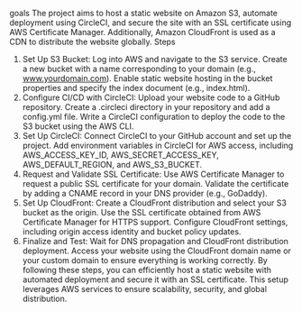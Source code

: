 goals
The project aims to host a static website on Amazon S3, automate deployment using CircleCI, and secure the site with an SSL certificate using AWS Certificate Manager. Additionally, Amazon CloudFront is used as a CDN to distribute the website globally.
Steps
1. Set Up S3 Bucket:
Log into AWS and navigate to the S3 service.
Create a new bucket with a name corresponding to your domain (e.g., www.yourdomain.com).
Enable static website hosting in the bucket properties and specify the index document (e.g., index.html).
2. Configure CI/CD with CircleCI:
Upload your website code to a GitHub repository.
Create a .circleci directory in your repository and add a config.yml file.
Write a CircleCI configuration to deploy the code to the S3 bucket using the AWS CLI.
3. Set Up CircleCI:
Connect CircleCI to your GitHub account and set up the project.
Add environment variables in CircleCI for AWS access, including AWS_ACCESS_KEY_ID, AWS_SECRET_ACCESS_KEY, AWS_DEFAULT_REGION, and AWS_S3_BUCKET.
4. Request and Validate SSL Certificate:
Use AWS Certificate Manager to request a public SSL certificate for your domain.
Validate the certificate by adding a CNAME record in your DNS provider (e.g., GoDaddy).
5. Set Up CloudFront:
Create a CloudFront distribution and select your S3 bucket as the origin.
Use the SSL certificate obtained from AWS Certificate Manager for HTTPS support.
Configure CloudFront settings, including origin access identity and bucket policy updates.
6. Finalize and Test:
Wait for DNS propagation and CloudFront distribution deployment.
Access your website using the CloudFront domain name or your custom domain to ensure everything is working correctly.
By following these steps, you can efficiently host a static website with automated deployment and secure it with an SSL certificate. This setup leverages AWS services to ensure scalability, security, and global distribution.

